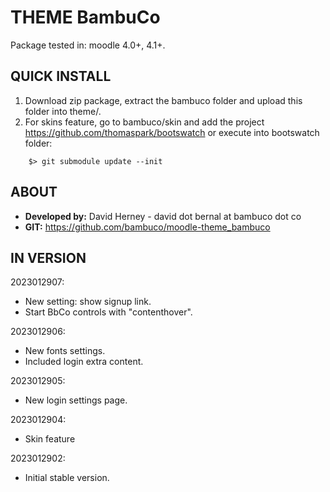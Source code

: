 # THEME BambuCo #

Package tested in: moodle 4.0+, 4.1+.

## QUICK INSTALL ##

1. Download zip package, extract the bambuco folder and upload this folder into theme/.
2. For skins feature, go to bambuco/skin and add the project https://github.com/thomaspark/bootswatch or execute into bootswatch folder:
```
    $> git submodule update --init
```

## ABOUT ##
- **Developed by:** David Herney - david dot bernal at bambuco dot co
- **GIT:** https://github.com/bambuco/moodle-theme_bambuco

## IN VERSION ##
2023012907:
- New setting: show signup link.
- Start BbCo controls with "contenthover".

2023012906:
- New fonts settings.
- Included login extra content.

2023012905:
- New login settings page.

2023012904:
- Skin feature

2023012902:
- Initial stable version.
